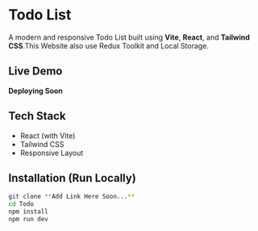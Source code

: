 # Todo List

A modern and responsive Todo List built using **Vite**, **React**, and **Tailwind CSS**.This Website also use Redux Toolkit and Local Storage.

## Live Demo

**Deploying Soon**

## Tech Stack

- React (with Vite)
- Tailwind CSS
- Responsive Layout

## Installation (Run Locally)

```bash
git clone **Add Link Here Soon...**
cd Todo
npm install
npm run dev

